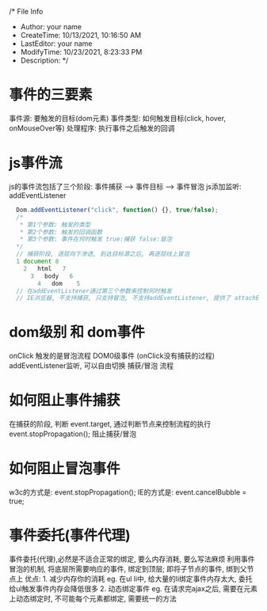 /* File Info
 * Author:      your name
 * CreateTime:  10/13/2021, 10:16:50 AM
 * LastEditor:  your name
 * ModifyTime:  10/23/2021, 8:23:33 PM
 * Description:
*/
# 事件的三要素
  事件源: 要触发的目标(dom元素)
  事件类型: 如何触发目标(click, hover, onMouseOver等)
  处理程序: 执行事件之后触发的回调

# js事件流
  js的事件流包括了三个阶段:
    事件捕获 --> 事件目标 --> 事件冒泡
  js添加监听: addEventListener
  ```javascript
    Dom.addEventListener("click", function() {}, true/false);
    /*
     * 第1个参数: 触发的类型
     * 第2个参数: 触发的回调函数
     * 第3个参数: 事件在何时触发 true:捕获 false:冒泡
    */
    // 捕获阶段, 逐层向下渗透, 到达目标源之后, 再逐层线上冒泡
    1 document 8
      2   html   7
        3   body   6
          4   dom    5
    // 在addEventListener通过第三个参数来控制何时触发
    // IE浏览器, 不支持捕获, 只支持冒泡, 不支持addEventListener, 提供了 attachEvent 方法
  ```

# dom级别 和 dom事件
  onClick 触发的是冒泡流程 DOM0级事件 (onClick没有捕获的过程)
  addEventListener监听, 可以自由切换 捕获/冒泡 流程

# 如何阻止事件捕获
  在捕获的阶段, 判断 event.target, 通过判断节点来控制流程的执行
  event.stopPropagation(); 阻止捕获/冒泡

# 如何阻止冒泡事件
  w3c的方式是: event.stopPropagation();
  IE的方式是: event.cancelBubble = true;

# 事件委托(事件代理)
  事件委托(代理),必然是不适合正常的绑定, 要么内存消耗, 要么写法麻烦
  利用事件冒泡的机制, 将底层所需要响应的事件, 绑定到顶层; 即将子节点的事件, 绑到父节点上
  优点:
    1. 减少内存你的消耗
      eg. 在ul li中, 给大量的li绑定事件内存太大, 委托给ul触发事件内存会降低很多
    2. 动态绑定事件
      eg. 在请求完ajax之后, 需要在元素上动态绑定时, 不可能每个元素都绑定, 需要统一的方法
